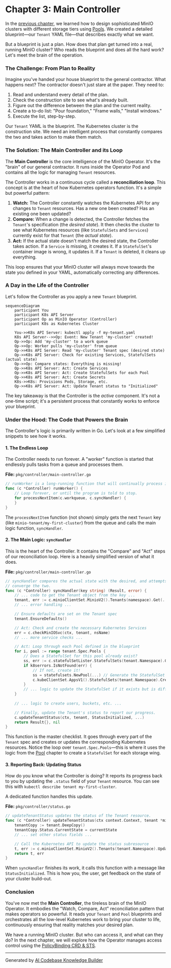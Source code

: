 # Chapter 3: Main Controller

In the [previous chapter](02_pool_.md), we learned how to design sophisticated MinIO clusters with different storage tiers using [Pools](02_pool_.md). We created a detailed blueprint—our `Tenant` YAML file—that describes exactly what we want.

But a blueprint is just a plan. How does that plan get turned into a real, running MinIO cluster? Who reads the blueprint and does all the hard work? Let's meet the brain of the operation.

### The Challenge: From Plan to Reality

Imagine you've handed your house blueprint to the general contractor. What happens next? The contractor doesn't just stare at the paper. They need to:
1.  Read and understand every detail of the plan.
2.  Check the construction site to see what's already built.
3.  Figure out the difference between the plan and the current reality.
4.  Create a to-do list: "Pour foundation," "Frame walls," "Install windows."
5.  Execute the list, step-by-step.

Our `Tenant` YAML is the blueprint. The Kubernetes cluster is the construction site. We need an intelligent process that constantly compares the two and takes action to make them match.

### The Solution: The Main Controller and its Loop

The **Main Controller** is the core intelligence of the MinIO Operator. It's the "brain" of our general contractor. It runs inside the Operator Pod and contains all the logic for managing `Tenant` resources.

The Controller works in a continuous cycle called a **reconciliation loop**. This concept is at the heart of how Kubernetes operators function. It's a simple but powerful pattern:

1.  **Watch:** The Controller constantly watches the Kubernetes API for any changes to `Tenant` resources. Has a new one been created? Has an existing one been updated?
2.  **Compare:** When a change is detected, the Controller fetches the `Tenant`'s specification (the *desired state*). It then checks the cluster to see what Kubernetes resources (like `StatefulSets` and `Services`) currently exist for that `Tenant` (the *actual state*).
3.  **Act:** If the actual state doesn't match the desired state, the Controller takes action. If a `Service` is missing, it creates it. If a `StatefulSet`'s container image is wrong, it updates it. If a `Tenant` is deleted, it cleans up everything.

This loop ensures that your MinIO cluster will always move towards the state you defined in your YAML, automatically correcting any differences.

### A Day in the Life of the Controller

Let's follow the Controller as you apply a new `Tenant` blueprint.

```mermaid
sequenceDiagram
    participant You
    participant K8s API Server
    participant Op as MinIO Operator (Controller)
    participant K8s as Kubernetes Cluster

    You->>K8s API Server: kubectl apply -f my-tenant.yaml
    K8s API Server-->>Op: Event: New Tenant 'my-cluster' created!
    Op->>Op: Add 'my-cluster' to a work queue
    Op->>Op: Worker pulls 'my-cluster' from queue
    Op->>K8s API Server: Read 'my-cluster' Tenant spec (desired state)
    Op->>K8s API Server: Check for existing Services, StatefulSets (actual state)
    Op->>Op: Compare states: Everything is missing!
    Op->>K8s API Server: Act: Create Services
    Op->>K8s API Server: Act: Create StatefulSets for each Pool
    Op->>K8s API Server: Act: Create Secrets
    K8s->>K8s: Provisions Pods, Storage, etc.
    Op->>K8s API Server: Act: Update Tenant status to "Initialized"
```

The key takeaway is that the Controller is the *active* component. It's not a one-time script; it's a persistent process that constantly works to enforce your blueprint.

### Under the Hood: The Code that Powers the Brain

The Controller's logic is primarily written in Go. Let's look at a few simplified snippets to see how it works.

#### 1. The Endless Loop

The Controller needs to run forever. A "worker" function is started that endlessly pulls tasks from a queue and processes them.

**File:** `pkg/controller/main-controller.go`
```go
// runWorker is a long-running function that will continually process items.
func (c *Controller) runWorker() {
	// Loop forever, or until the program is told to stop.
	for processNextItem(c.workqueue, c.syncHandler) {
	}
}
```
The `processNextItem` function (not shown) simply gets the next `Tenant` key (like `minio-tenant/my-first-cluster`) from the queue and calls the main logic function, `syncHandler`.

#### 2. The Main Logic: `syncHandler`

This is the heart of the Controller. It contains the "Compare" and "Act" steps of our reconciliation loop. Here is a heavily simplified version of what it does.

**File:** `pkg/controller/main-controller.go`
```go
// syncHandler compares the actual state with the desired, and attempts to
// converge the two.
func (c *Controller) syncHandler(key string) (Result, error) {
	// ... code to get the Tenant object from the key ...
	tenant, err := c.minioClientSet.MinioV2().Tenants(namespace).Get(...)
	// ... error handling ...

	// Ensure defaults are set on the Tenant spec
	tenant.EnsureDefaults()

	// Act: Check and create the necessary Kubernetes Services
	err = c.checkMinIOSvc(ctx, tenant, nsName)
	// ... more service checks ...

	// Act: Loop through each Pool defined in the blueprint
	for i, pool := range tenant.Spec.Pools {
		// Does a StatefulSet for this pool already exist?
		ss, err := c.statefulSetLister.StatefulSets(tenant.Namespace).Get(...)
		if k8serrors.IsNotFound(err) {
			// If not, create it!
			ss = statefulsets.NewPool(...) // Generate the StatefulSet YAML
			c.kubeClientSet.AppsV1().StatefulSets(tenant.Namespace).Create(ctx, ss, ...)
		}
		// ... logic to update the StatefulSet if it exists but is different ...
	}
	
	// ... logic to create users, buckets, etc. ...

	// Finally, update the Tenant's status to report our progress.
	c.updateTenantStatus(ctx, tenant, StatusInitialized, ...)
	return Result{}, nil
}
```
This function is the master checklist. It goes through every part of the `Tenant` spec and creates or updates the corresponding Kubernetes resources. Notice the loop over `tenant.Spec.Pools`—this is where it uses the logic from the [Pool](02_pool_.md) chapter to create a `StatefulSet` for each storage wing.

#### 3. Reporting Back: Updating Status

How do you know what the Controller is doing? It reports its progress back to you by updating the `.status` field of your `Tenant` resource. You can see this with `kubectl describe tenant my-first-cluster`.

A dedicated function handles this update.

**File:** `pkg/controller/status.go`
```go
// updateTenantStatus updates the status of the Tenant resource.
func (c *Controller) updateTenantStatus(ctx context.Context, tenant *miniov2.Tenant, currentState string, ...) (*miniov2.Tenant, error) {
	tenantCopy := tenant.DeepCopy()
	tenantCopy.Status.CurrentState = currentState
	// ... set other status fields ...

	// Call the Kubernetes API to update the status subresource
	t, err := c.minioClientSet.MinioV2().Tenants(tenant.Namespace).UpdateStatus(ctx, tenantCopy, ...)
	return t, err
}
```
When `syncHandler` finishes its work, it calls this function with a message like `StatusInitialized`. This is how you, the user, get feedback on the state of your cluster build-out.

### Conclusion

You've now met the **Main Controller**, the tireless brain of the MinIO Operator. It embodies the "Watch, Compare, Act" reconciliation pattern that makes operators so powerful. It reads your `Tenant` and `Pool` blueprints and orchestrates all the low-level Kubernetes work to bring your cluster to life, continuously ensuring that reality matches your desired plan.

We have a running MinIO cluster. But who can access it, and what can they do? In the next chapter, we will explore how the Operator manages access control using the [PolicyBinding CRD & STS](04_policybinding_crd___sts_.md).

---

Generated by [AI Codebase Knowledge Builder](https://github.com/The-Pocket/Tutorial-Codebase-Knowledge)